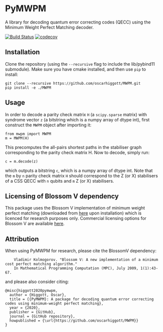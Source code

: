 # PyMWPM

A library for decoding quantum error correcting codes (QECC) using the Minimum Weight Perfect Matching decoder.

[![Build Status](https://travis-ci.com/oscarhiggott/MWPM.svg?branch=master)](https://travis-ci.com/oscarhiggott/MWPM)
[![codecov](https://codecov.io/gh/oscarhiggott/MWPM/branch/master/graph/badge.svg)](https://codecov.io/gh/oscarhiggott/MWPM)

## Installation

Clone the repository (using the `--recursive` flag to include the lib/pybind11 submodule). Make sure you have cmake installed, and then use `pip` to install:
```
git clone --recursive https://github.com/oscarhiggott/MWPM.git
pip install -e ./MWPM
```

## Usage

In order to decode a parity check matrix `H` (a `scipy.sparse` matrix) with syndrome vector `z` (a bitstring which is a numpy array of dtype int), first construct the `MWPM` object after importing it:
```
from mwpm import MWPM
m = MWPM(H)
```
This precomputes the all-pairs shortest paths in the stabiliser graph corresponding to the parity check matrix H. Now to decode, simply run:
```
c = m.decode(z)
```
which outputs a bitstring `c`, which is a numpy array of dtype int. Note that the `m` by `n` parity check matrix `H` should correspond to the Z (or X) stabilisers of a CSS QECC with `n` qubits and `m` Z (or X) stabilisers.

## Licensing of Blossom V dependency

This package uses the Blossom V implementation of minimum weight perfect matching (downloaded from [here](https://pub.ist.ac.at/~vnk/software.html) upon installation) which is licenced for research purposes only. Commercial licensing options for Blossom V are available [here](https://xip.uclb.com/i/software/BlossomV.html).

## Attribution

When using PyMWPM for research, please cite the BlossomV dependency:

        Vladimir Kolmogorov. "Blossom V: A new implementation of a minimum cost perfect matching algorithm."
        In Mathematical Programming Computation (MPC), July 2009, 1(1):43-67.
        
and please also consider citing:
```
@misc{higgott2020pymwpm,
  author = {Higgott, Oscar},
  title = {{PyMWPM}: A package for decoding quantum error correcting codes using minimum-weight perfect matching},
  year = {2020},
  publisher = {GitHub},
  journal = {GitHub repository},
  howpublished = {\url{https://github.com/oscarhiggott/MWPM}}
}
```
